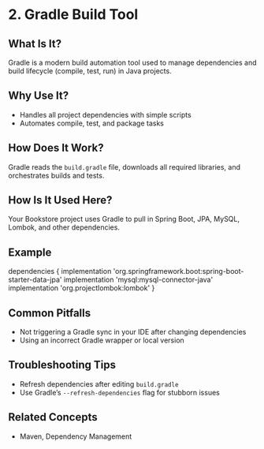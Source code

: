 # 2. Gradle Build Tool

## What Is It?
Gradle is a modern build automation tool used to manage dependencies and build lifecycle (compile, test, run) in Java projects.

## Why Use It?
- Handles all project dependencies with simple scripts
- Automates compile, test, and package tasks

## How Does It Work?
Gradle reads the `build.gradle` file, downloads all required libraries, and orchestrates builds and tests.

## How Is It Used Here?
Your Bookstore project uses Gradle to pull in Spring Boot, JPA, MySQL, Lombok, and other dependencies.

## Example
dependencies {
implementation 'org.springframework.boot:spring-boot-starter-data-jpa'
implementation 'mysql:mysql-connector-java'
implementation 'org.projectlombok:lombok'
}

## Common Pitfalls
- Not triggering a Gradle sync in your IDE after changing dependencies
- Using an incorrect Gradle wrapper or local version

## Troubleshooting Tips
- Refresh dependencies after editing `build.gradle`
- Use Gradle’s `--refresh-dependencies` flag for stubborn issues

## Related Concepts
- Maven, Dependency Management
